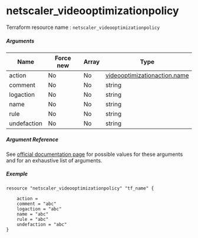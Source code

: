 # netscaler_videooptimizationpolicy

Terraform resource name : ```netscaler_videooptimizationpolicy```

##### Arguments

| Name | Force new | Array | Type |
|----|----|----|----|
|action|No|No|[videooptimizationaction.name](/doc/resources/videooptimizationaction.md)|
|comment|No|No|string|
|logaction|No|No|string|
|name|No|No|string|
|rule|No|No|string|
|undefaction|No|No|string|

##### Argument Reference

See [official documentation page](https://developer-docs.citrix.com/projects/netscaler-nitro-api/en/11.0/configuration/videooptimization/videooptimizationpolicy/videooptimizationpolicy/) for possible values for these arguments and for an exhaustive list of arguments.

##### Exemple

```
resource "netscaler_videooptimizationpolicy" "tf_name" {

    action = 
    comment = "abc"
    logaction = "abc"
    name = "abc"
    rule = "abc"
    undefaction = "abc"
}
```

